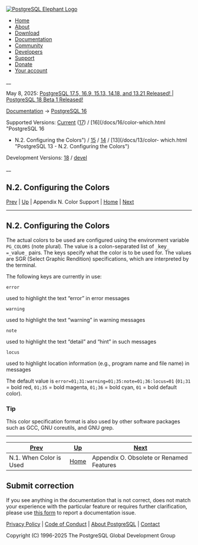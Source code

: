 [ ![PostgreSQL Elephant Logo](/media/img/about/press/elephant.png) ](/)

  * [Home](/ "Home")
  * [About](/about/ "About")
  * [Download](/download/ "Download")
  * [Documentation](/docs/ "Documentation")
  * [Community](/community/ "Community")
  * [Developers](/developer/ "Developers")
  * [Support](/support/ "Support")
  * [Donate](/about/donate/ "Donate")
  * [Your account](/account/ "Your account")

__

May 8, 2025: [ PostgreSQL 17.5, 16.9, 15.13, 14.18, and 13.21 Released! ](/about/news/postgresql-175-169-1513-1418-and-1321-released-3072/) | [ PostgreSQL 18 Beta 1 Released! ](/about/news/postgresql-18-beta-1-released-3070/)

[Documentation](/docs/ "Documentation") -> [PostgreSQL
16](/docs/16/index.html)

Supported Versions: [Current](/docs/current/color-which.html "PostgreSQL 17 -
N.2. Configuring the Colors") ([17](/docs/17/color-which.html "PostgreSQL 17 -
N.2. Configuring the Colors")) / [16](/docs/16/color-which.html "PostgreSQL 16
- N.2. Configuring the Colors") / [15](/docs/15/color-which.html "PostgreSQL
15 - N.2. Configuring the Colors") / [14](/docs/14/color-which.html
"PostgreSQL 14 - N.2. Configuring the Colors") / [13](/docs/13/color-
which.html "PostgreSQL 13 - N.2. Configuring the Colors")

Development Versions: [18](/docs/18/color-which.html "PostgreSQL 18 -
N.2. Configuring the Colors") / [devel](/docs/devel/color-which.html
"PostgreSQL devel - N.2. Configuring the Colors")

__

N.2. Configuring the Colors  
---  
[Prev](color-when.html "N.1. When Color is Used")  | [Up](color.html "Appendix N. Color Support") | Appendix N. Color Support | [Home](index.html "PostgreSQL 16.9 Documentation") |  [Next](appendix-obsolete.html "Appendix O. Obsolete or Renamed Features")  
  
* * *

## N.2. Configuring the Colors #

The actual colors to be used are configured using the environment variable
`PG_COLORS` (note plural). The value is a colon-separated list of `_`key`_
=_`value`_` pairs. The keys specify what the color is to be used for. The
values are SGR (Select Graphic Rendition) specifications, which are
interpreted by the terminal.

The following keys are currently in use:

`error`

    

used to highlight the text “error” in error messages

`warning`

    

used to highlight the text “warning” in warning messages

`note`

    

used to highlight the text “detail” and “hint” in such messages

`locus`

    

used to highlight location information (e.g., program name and file name) in
messages

The default value is `error=01;31:warning=01;35:note=01;36:locus=01` (`01;31`
= bold red, `01;35` = bold magenta, `01;36` = bold cyan, `01` = bold default
color).

### Tip

This color specification format is also used by other software packages such
as GCC, GNU coreutils, and GNU grep.

* * *

[Prev](color-when.html "N.1. When Color is Used")  | [Up](color.html "Appendix N. Color Support") |  [Next](appendix-obsolete.html "Appendix O. Obsolete or Renamed Features")  
---|---|---  
N.1. When Color is Used  | [Home](index.html "PostgreSQL 16.9 Documentation") |  Appendix O. Obsolete or Renamed Features  
  
## Submit correction

If you see anything in the documentation that is not correct, does not match
your experience with the particular feature or requires further clarification,
please use [this form](/account/comments/new/16/color-which.html/) to report a
documentation issue.

[Privacy Policy](/about/privacypolicy) | [Code of Conduct](/about/policies/coc/) | [About PostgreSQL](/about/) | [Contact](/about/contact/)  

Copyright (C) 1996-2025 The PostgreSQL Global Development Group

